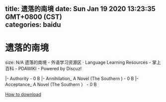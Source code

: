 
title: 遗落的南境
date: Sun Jan 19 2020 13:23:35 GMT+0800 (CST)    
categories: baidu
---

# 遗落的南境
size: N/A
 遗落的南境 - 外语学习资源区 · Language Learning Resources - 掌上百科 - PDAWIKI - Powered by Discuz!
 
|- Authority - 0 B
|- Annihilation_ A Novel (The Southern ) - 0 B
|- Acceptance_ A Novel (The Southern ） - 0 B

[How to download](https://bpcam.bemobtrk.com/go/2ceec3aa-1ca2-46d6-b9ff-aaa5c184517c?jno=456)
